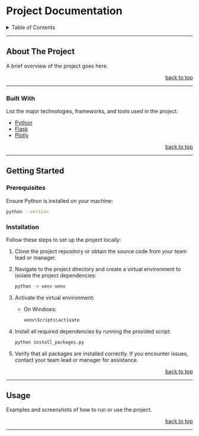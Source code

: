 <a id="readme-top"></a>

<!-- PROJECT TITLE -->
# Project Documentation

<!-- TABLE OF CONTENTS -->
<details>
  <summary>Table of Contents</summary>
  <ol>
    <li>
      <a href="#about-the-project">About The Project</a>
      <ul>
        <li><a href="#built-with">Built With</a></li>
      </ul>
    </li>
    <li>
      <a href="#getting-started">Getting Started</a>
      <ul>
        <li><a href="#prerequisites">Prerequisites</a></li>
        <li><a href="#installation">Installation</a></li>
      </ul>
    </li>
    <li><a href="#usage">Usage</a></li>
  </ol>
</details>

---

<!-- ABOUT THE PROJECT -->
## About The Project

A brief overview of the project goes here. 

<p align="right"><a href="#readme-top">back to top</a></p>

---

### Built With

List the major technologies, frameworks, and tools used in the project.
- [Python](https://www.python.org/)
- [Flask](https://flask.palletsprojects.com/)
- [Plotly](https://plotly.com/javascript/)

<p align="right"><a href="#readme-top">back to top</a></p>

---

<!-- GETTING STARTED -->
## Getting Started

### Prerequisites

Ensure Python is installed on your machine:
```sh
python --version
```

### Installation

Follow these steps to set up the project locally:

1. Clone the project repository or obtain the source code from your team lead or manager.

2. Navigate to the project directory and create a virtual environment to isolate the project dependencies:
   ```sh
   python -m venv venv
   ```

3. Activate the virtual environment:
   - On Windows:
     ```sh
     venv\Scripts\activate
     ```

4. Install all required dependencies by running the provided script:
   ```sh
   python install_packages.py
   ```

5. Verify that all packages are installed correctly. If you encounter issues, contact your team lead or manager for assistance.

<p align="right"><a href="#readme-top">back to top</a></p>

---

<!-- USAGE EXAMPLES -->
## Usage

Examples and screenshots of how to run or use the project. 

<p align="right"><a href="#readme-top">back to top</a></p>

---
